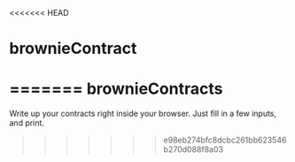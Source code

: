 <<<<<<< HEAD
# brownieContract

=======
brownieContracts
================

Write up your contracts right inside your browser. Just fill in a few inputs, and print.
>>>>>>> e98eb274bfc8dcbc261bb623546b270d088f8a03

